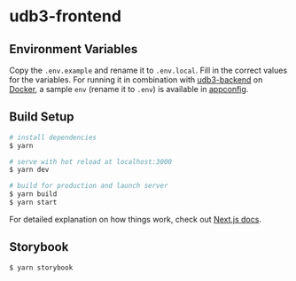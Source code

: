 # udb3-frontend

## Environment Variables

Copy the `.env.example` and rename it to `.env.local`.
Fill in the correct values for the variables.
For running it in combination with [udb3-backend](https://github.com/cultuurnet/udb3-backend) on [Docker](https://www.docker.com),
a sample `env` (rename it to `.env`) is available in [appconfig](https://github.com/cultuurnet/appconfig/blob/main/files/uitdatabank/docker/udb3-frontend/env).

## Build Setup

```bash
# install dependencies
$ yarn

# serve with hot reload at localhost:3000
$ yarn dev

# build for production and launch server
$ yarn build
$ yarn start
```

For detailed explanation on how things work, check out [Next.js docs](https://nextjs.org/docs/getting-started).

## Storybook

```bash
$ yarn storybook
```
